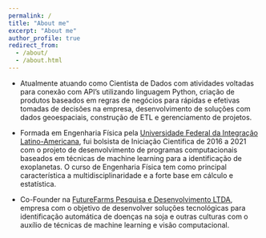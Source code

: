 ```yaml
---
permalink: /
title: "About me"
excerpt: "About me"
author_profile: true
redirect_from: 
  - /about/
  - /about.html
---
```


* Atualmente atuando como Cientista de Dados com atividades voltadas para conexão com API’s utilizando linguagem Python, criação de produtos baseados em regras de negócios para rápidas e efetivas tomadas de decisões na empresa, desenvolvimento de soluções com dados geoespaciais, construção de ETL e gerenciamento de projetos.

* Formada em Engenharia Física pela [Universidade Federal da Integração Latino-Americana](https://portal.unila.edu.br/), fui bolsista de Iniciação Cientifica de 2016 a 2021 com o projeto de desenvolvimento de programas computacionais baseados em técnicas de machine learning para a identificação de exoplanetas. O curso de Engenharia Física tem como principal característica a multidisciplinaridade e a forte base em cálculo e estatística.

* Co-Founder na [FutureFarms Pesquisa e Desenvolvimento LTDA](https://www.linkedin.com/company/65014406), empresa com o objetivo de desenvolver soluções tecnológicas para identificação automática de doenças na soja e outras culturas com o auxílio de técnicas de machine learning e visão computacional.


